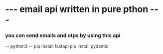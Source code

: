 # --- email api written in pure pthon ---
### you can send emails and otps by using this api


-- python3 --
pip install fastapi
pip install pydantic